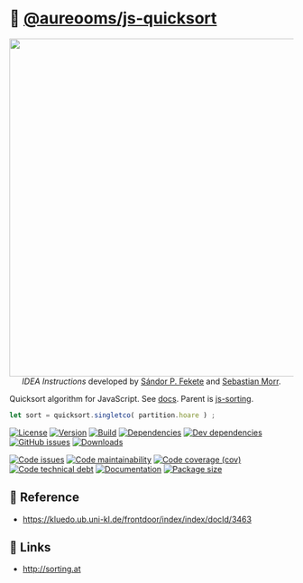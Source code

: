 :rabbit2: [@aureooms/js-quicksort](https://make-github-pseudonymous-again.github.io/js-quicksort)
==

<p align="center">
<a href="https://idea-instructions.com/quick-sort">
<img src="https://idea-instructions.com/quick-sort.png" width="600">
</a><br/>
<i>IDEA Instructions</i>
developed by
<a href="https://www.ibr.cs.tu-bs.de/users/fekete">Sándor P. Fekete</a>
and
<a href="https://morr.cc">Sebastian Morr</a>.
</p>

Quicksort algorithm for JavaScript.
See [docs](https://make-github-pseudonymous-again.github.io/js-quicksort).
Parent is [js-sorting](https://github.com/make-github-pseudonymous-again/js-sorting).

```js
let sort = quicksort.singletco( partition.hoare ) ;
```

[![License](https://img.shields.io/github/license/make-github-pseudonymous-again/js-quicksort.svg)](https://raw.githubusercontent.com/make-github-pseudonymous-again/js-quicksort/main/LICENSE)
[![Version](https://img.shields.io/npm/v/@aureooms/js-quicksort.svg)](https://www.npmjs.org/package/@aureooms/js-quicksort)
[![Build](https://img.shields.io/travis/make-github-pseudonymous-again/js-quicksort/main.svg)](https://travis-ci.org/make-github-pseudonymous-again/js-quicksort/branches)
[![Dependencies](https://img.shields.io/david/make-github-pseudonymous-again/js-quicksort.svg)](https://david-dm.org/make-github-pseudonymous-again/js-quicksort)
[![Dev dependencies](https://img.shields.io/david/dev/make-github-pseudonymous-again/js-quicksort.svg)](https://david-dm.org/make-github-pseudonymous-again/js-quicksort?type=dev)
[![GitHub issues](https://img.shields.io/github/issues/make-github-pseudonymous-again/js-quicksort.svg)](https://github.com/make-github-pseudonymous-again/js-quicksort/issues)
[![Downloads](https://img.shields.io/npm/dm/@aureooms/js-quicksort.svg)](https://www.npmjs.org/package/@aureooms/js-quicksort)

[![Code issues](https://img.shields.io/codeclimate/issues/make-github-pseudonymous-again/js-quicksort.svg)](https://codeclimate.com/github/make-github-pseudonymous-again/js-quicksort/issues)
[![Code maintainability](https://img.shields.io/codeclimate/maintainability/make-github-pseudonymous-again/js-quicksort.svg)](https://codeclimate.com/github/make-github-pseudonymous-again/js-quicksort/trends/churn)
[![Code coverage (cov)](https://img.shields.io/codecov/c/gh/make-github-pseudonymous-again/js-quicksort/main.svg)](https://codecov.io/gh/make-github-pseudonymous-again/js-quicksort)
[![Code technical debt](https://img.shields.io/codeclimate/tech-debt/make-github-pseudonymous-again/js-quicksort.svg)](https://codeclimate.com/github/make-github-pseudonymous-again/js-quicksort/trends/technical_debt)
[![Documentation](https://make-github-pseudonymous-again.github.io/js-quicksort/badge.svg)](https://make-github-pseudonymous-again.github.io/js-quicksort/source.html)
[![Package size](https://img.shields.io/bundlephobia/minzip/@aureooms/js-quicksort)](https://bundlephobia.com/result?p=@aureooms/js-quicksort)

## :scroll: Reference

  - https://kluedo.ub.uni-kl.de/frontdoor/index/index/docId/3463

## :link: Links

  - http://sorting.at
